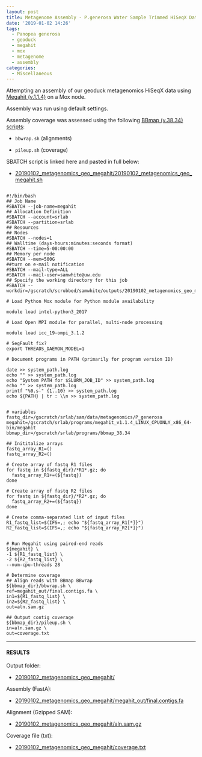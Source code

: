 ```yaml
---
layout: post
title: Metagenome Assembly - P.generosa Water Sample Trimmed HiSeqX Data Using Megahit on Mox
date: '2019-01-02 14:26'
tags:
  - Panopea generosa
  - geoduck
  - megahit
  - mox
  - metagenome
  - assembly
categories:
  - Miscellaneous
---
```

Attempting an assembly of our geoduck metagenomics HiSeqX data using [Megahit (v.1.1.4)](https://github.com/voutcn/megahit) on a Mox node.

Assembly was run using default settings.

Assembly coverage was assessed using the following [BBmap (v.38.34) scripts](https://sourceforge.net/projects/bbmap/):

- ```bbwrap.sh``` (alignments)

- ```pileup.sh``` (coverage)


SBATCH script is linked here and pasted in full below:

- [20190102_metagenomics_geo_megahit/20190102_metagenomics_geo_megahit.sh](http://gannet.fish.washington.edu/Atumefaciens/20190102_metagenomics_geo_megahit/20190102_metagenomics_geo_megahit.sh)

<pre><code>
#!/bin/bash
## Job Name
#SBATCH --job-name=megahit
## Allocation Definition
#SBATCH --account=srlab
#SBATCH --partition=srlab
## Resources
## Nodes
#SBATCH --nodes=1
## Walltime (days-hours:minutes:seconds format)
#SBATCH --time=5-00:00:00
## Memory per node
#SBATCH --mem=500G
##turn on e-mail notification
#SBATCH --mail-type=ALL
#SBATCH --mail-user=samwhite@uw.edu
## Specify the working directory for this job
#SBATCH --workdir=/gscratch/scrubbed/samwhite/outputs/20190102_metagenomics_geo_megahit

# Load Python Mox module for Python module availability

module load intel-python3_2017

# Load Open MPI module for parallel, multi-node processing

module load icc_19-ompi_3.1.2

# SegFault fix?
export THREADS_DAEMON_MODEL=1

# Document programs in PATH (primarily for program version ID)

date >> system_path.log
echo "" >> system_path.log
echo "System PATH for $SLURM_JOB_ID" >> system_path.log
echo "" >> system_path.log
printf "%0.s-" {1..10} >> system_path.log
echo ${PATH} | tr : \\n >> system_path.log


# variables
fastq_dir=/gscratch/srlab/sam/data/metagenomics/P_generosa
megahit=/gscratch/srlab/programs/megahit_v1.1.4_LINUX_CPUONLY_x86_64-bin/megahit
bbmap_dir=/gscratch/srlab/programs/bbmap_38.34

## Inititalize arrays
fastq_array_R1=()
fastq_array_R2=()

# Create array of fastq R1 files
for fastq in ${fastq_dir}/*R1*.gz; do
  fastq_array_R1+=(${fastq})
done

# Create array of fastq R2 files
for fastq in ${fastq_dir}/*R2*.gz; do
  fastq_array_R2+=(${fastq})
done

# Create comma-separated list of input files
R1_fastq_list=$(IFS=,; echo "${fastq_array_R1[*]}")
R2_fastq_list=$(IFS=,; echo "${fastq_array_R2[*]}")


# Run Megahit using paired-end reads
${megahit} \
-1 ${R1_fastq_list} \
-2 ${R2_fastq_list} \
--num-cpu-threads 28

# Determine coverage
## Align reads with BBmap BBwrap
${bbmap_dir}/bbwrap.sh \
ref=megahit_out/final.contigs.fa \
in1=${R1_fastq_list} \
in2=${R2_fastq_list} \
out=aln.sam.gz

## Output contig coverage
${bbmap_dir}/pileup.sh \
in=aln.sam.gz \
out=coverage.txt
</code></pre>

---

#### RESULTS

Output folder:

- [20190102_metagenomics_geo_megahit/](http://gannet.fish.washington.edu/Atumefaciens/20190102_metagenomics_geo_megahit/)

Assembly (FastA):

- [20190102_metagenomics_geo_megahit/megahit_out/final.contigs.fa](http://gannet.fish.washington.edu/Atumefaciens/20190102_metagenomics_geo_megahit/megahit_out/final.contigs.fa)

Alignment (Gzipped SAM):

- [20190102_metagenomics_geo_megahit/aln.sam.gz](http://gannet.fish.washington.edu/Atumefaciens/20190102_metagenomics_geo_megahit/aln.sam.gz)

Coverage file (txt):

- [20190102_metagenomics_geo_megahit/coverage.txt](http://gannet.fish.washington.edu/Atumefaciens/20190102_metagenomics_geo_megahit/coverage.txt)
